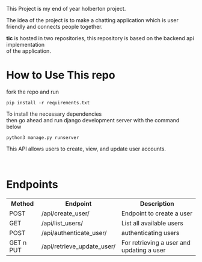 This Project is my end of year holberton project. <br>

The idea of the project is to make a chatting application which is user <br>
friendly and connects people together. 

<strong>tic</strong> is hosted in two repositories, this repository is based on the backend api implementation <br>
of the application. 
<br>
<h1>How to Use This repo </h1>
fork the repo and run <br>

<code>pip install -r requirements.txt </code> <br> 

To install the necessary dependencies <br>
then go ahead and run  django development server with the command below<br>

<code>python3 manage.py runserver </code> <br>

This API allows users to create, view, and update user accounts.

<br>
<h1> Endpoints </h1>
<table>
    <tr>
       <th> Method </th>
       <th> Endpoint </th>
       <th> Description </th>
    </tr>
    <tr>
       <td>POST</td>
       <td>/api/create_user/</td>
       <td>Endpoint to create a user</td>
    </tr>
    <tr>
       <td>GET</td>
       <td>/api/list_users/</td>
       <td>List all available users</td>
    </tr>
    <tr>
        <td>POST</td>
        <td>/api/authenticate_user/</td>
        <td>authenticating users</td
    </tr>
    <tr>
        <td>GET n PUT</td>
        <td>/api/retrieve_update_user/</td>
        <td>For retrieving a user and updating a user</td>
    </tr>
</table>
